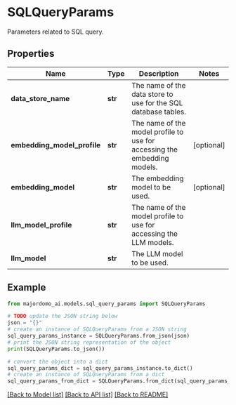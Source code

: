 # SQLQueryParams

Parameters related to SQL query.

## Properties

Name | Type | Description | Notes
------------ | ------------- | ------------- | -------------
**data_store_name** | **str** | The name of the data store to use for the SQL database tables. | 
**embedding_model_profile** | **str** | The name of the model profile to use for accessing the embedding models. | [optional] 
**embedding_model** | **str** | The embedding model to be used. | [optional] 
**llm_model_profile** | **str** | The name of the model profile to use for accessing the LLM models. | 
**llm_model** | **str** | The LLM model to be used. | 

## Example

```python
from majordomo_ai.models.sql_query_params import SQLQueryParams

# TODO update the JSON string below
json = "{}"
# create an instance of SQLQueryParams from a JSON string
sql_query_params_instance = SQLQueryParams.from_json(json)
# print the JSON string representation of the object
print(SQLQueryParams.to_json())

# convert the object into a dict
sql_query_params_dict = sql_query_params_instance.to_dict()
# create an instance of SQLQueryParams from a dict
sql_query_params_from_dict = SQLQueryParams.from_dict(sql_query_params_dict)
```
[[Back to Model list]](../README.md#documentation-for-models) [[Back to API list]](../README.md#documentation-for-api-endpoints) [[Back to README]](../README.md)


